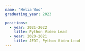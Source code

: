 ```yaml
---
name: "Helia Woo"
graduating_year: 2023

positions:
  - year: 2021-2022
    title: Python Video Lead
  - year: 2020-2021
    title: JEDI, Python Video Lead
---
```

